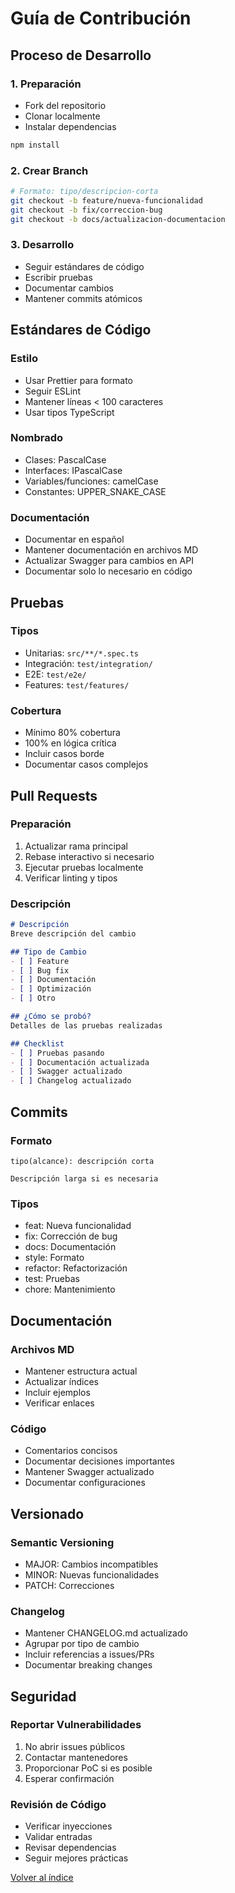 # Guía de Contribución

## Proceso de Desarrollo

### 1. Preparación
- Fork del repositorio
- Clonar localmente
- Instalar dependencias
```bash
npm install
```

### 2. Crear Branch
```bash
# Formato: tipo/descripcion-corta
git checkout -b feature/nueva-funcionalidad
git checkout -b fix/correccion-bug
git checkout -b docs/actualizacion-documentacion
```

### 3. Desarrollo
- Seguir estándares de código
- Escribir pruebas
- Documentar cambios
- Mantener commits atómicos

## Estándares de Código

### Estilo
- Usar Prettier para formato
- Seguir ESLint
- Mantener líneas < 100 caracteres
- Usar tipos TypeScript

### Nombrado
- Clases: PascalCase
- Interfaces: IPascalCase
- Variables/funciones: camelCase
- Constantes: UPPER_SNAKE_CASE

### Documentación
- Documentar en español
- Mantener documentación en archivos MD
- Actualizar Swagger para cambios en API
- Documentar solo lo necesario en código

## Pruebas

### Tipos
- Unitarias: `src/**/*.spec.ts`
- Integración: `test/integration/`
- E2E: `test/e2e/`
- Features: `test/features/`

### Cobertura
- Mínimo 80% cobertura
- 100% en lógica crítica
- Incluir casos borde
- Documentar casos complejos

## Pull Requests

### Preparación
1. Actualizar rama principal
2. Rebase interactivo si necesario
3. Ejecutar pruebas localmente
4. Verificar linting y tipos

### Descripción
```markdown
# Descripción
Breve descripción del cambio

## Tipo de Cambio
- [ ] Feature
- [ ] Bug fix
- [ ] Documentación
- [ ] Optimización
- [ ] Otro

## ¿Cómo se probó?
Detalles de las pruebas realizadas

## Checklist
- [ ] Pruebas pasando
- [ ] Documentación actualizada
- [ ] Swagger actualizado
- [ ] Changelog actualizado
```

## Commits

### Formato
```
tipo(alcance): descripción corta

Descripción larga si es necesaria
```

### Tipos
- feat: Nueva funcionalidad
- fix: Corrección de bug
- docs: Documentación
- style: Formato
- refactor: Refactorización
- test: Pruebas
- chore: Mantenimiento

## Documentación

### Archivos MD
- Mantener estructura actual
- Actualizar índices
- Incluir ejemplos
- Verificar enlaces

### Código
- Comentarios concisos
- Documentar decisiones importantes
- Mantener Swagger actualizado
- Documentar configuraciones

## Versionado

### Semantic Versioning
- MAJOR: Cambios incompatibles
- MINOR: Nuevas funcionalidades
- PATCH: Correcciones

### Changelog
- Mantener CHANGELOG.md actualizado
- Agrupar por tipo de cambio
- Incluir referencias a issues/PRs
- Documentar breaking changes

## Seguridad

### Reportar Vulnerabilidades
1. No abrir issues públicos
2. Contactar mantenedores
3. Proporcionar PoC si es posible
4. Esperar confirmación

### Revisión de Código
- Verificar inyecciones
- Validar entradas
- Revisar dependencias
- Seguir mejores prácticas

[Volver al índice](README.md)
